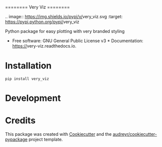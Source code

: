 ======== Very Viz ========

 .. image:: <https://img.shields.io/pypi/v/>very_viz.svg :target:
<https://pypi.python.org/pypi/>very_viz

Python package for easy plotting with very branded styling

 * Free software: GNU General Public License v3 * Documentation: <https://>very-viz.readthedocs.io.


Installation
============
`pip install very_viz`

Development
===========


Credits
=======

This package was created with
[Cookiecutter](https://github.com/audreyr/cookiecutter) and the
[audreyr/cookiecutter-pypackage](https://github.com/audreyr/cookiecutter-pypackage)
project template.
